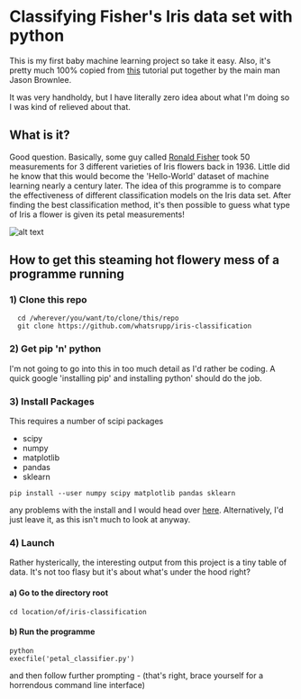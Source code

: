 
# Classifying Fisher's Iris data set with python

This is my first baby machine learning project so take it easy. Also, it's pretty much 100% copied from [this](http://machinelearningmastery.com/machine-learning-in-python-step-by-step/) tutorial put together by the main man Jason Brownlee.

It was very handholdy, but I have literally zero idea about what I'm doing so I was kind of relieved about that.

## What is it?
Good question. Basically, some guy called [Ronald Fisher](https://en.wikipedia.org/wiki/Iris_flower_data_set) took 50 measurements for 3 different varieties of Iris flowers back in 1936. Little did he know that this would become the 'Hello-World' dataset of machine learning nearly a century later.
The idea of this programme is to compare the effectiveness of different classification models on the Iris data set. After finding the best classification method, it's then possible to guess what type of Iris a flower is given its petal measurements! 

![alt text](https://maxpull-gdvuch3veo.netdna-ssl.com/wp-content/uploads/2012/05/Siberian-iris.jpg "Sick Flower Pic")


## How to get this steaming hot flowery mess of a programme running
### 1) Clone this repo
```
  cd /wherever/you/want/to/clone/this/repo
  git clone https://github.com/whatsrupp/iris-classification
```
### 2) Get pip 'n' python 
I'm not going to go into this in too much detail as I'd rather be coding. A quick google 'installing pip' and installing python' should do the job.
### 3) Install Packages
This requires a number of scipi packages
- scipy
- numpy
- matplotlib
- pandas
- sklearn

```
pip install --user numpy scipy matplotlib pandas sklearn
```
any problems with the install and I would head over [here](https://www.scipy.org/install.html). Alternatively, I'd just leave it, as this isn't much to look at anyway.

### 4) Launch

Rather hysterically, the interesting output from this project is a tiny table of data. It's not too flasy but it's about what's under the hood right?

#### a) Go to the directory root
```
cd location/of/iris-classification
```
#### b) Run the programme
```
python
execfile('petal_classifier.py')
```
and then follow further prompting - (that's right, brace yourself for a horrendous command line interface)



